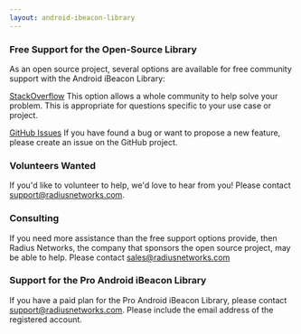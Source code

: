 ```yaml
---
layout: android-ibeacon-library
---
```


### Free Support for the Open-Source Library

As an open source project, several options are available for free community support with the Android iBeacon Library:

[StackOverflow](http://stackoverflow.com/questions/tagged/ibeacon-android)
This option allows a whole community to help solve your problem.  This is appropriate for questions specific to your use case or project.

[GitHub Issues](https://github.com/RadiusNetworks/android-ibeacon-service/issues)
If you have found a bug or want to propose a new feature, please create an issue on the GitHub project.

### Volunteers Wanted

If you'd like to volunteer to help, we'd love to hear from you!  Please contact support@radiusnetworks.com.

### Consulting

If you need more assistance than the free support options provide, then Radius Networks, the company that sponsors the open source project, may be able to help.
Please contact sales@radiusnetworks.com

### Support for the Pro Android iBeacon Library

If you have a paid plan for the Pro Android iBeacon Library, please contact support@radiusnetworks.com.  Please include the email address of the registered account.
